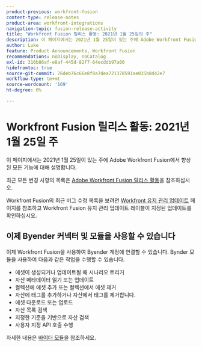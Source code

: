 ```yaml
---
product-previous: workfront-fusion
content-type: release-notes
product-area: workfront-integrations
navigation-topic: fusion-release-activity
title: "Workfront Fusion 릴리스 활동: 2021년 1월 25일의 주"
description: 이 페이지에서는 2021년 1월 25일이 있는 주에 Adobe Workfront Fusion에서 향상된 모든 기능에 대해 설명합니다.
author: Luke
feature: Product Announcements, Workfront Fusion
recommendations: noDisplay, noCatalog
exl-id: 316b86af-e8af-445d-82f7-64ecddb97a00
hidefromtoc: true
source-git-commit: 76deb76c66e8f8a7dea721378591ae035b8d42e7
workflow-type: tm+mt
source-wordcount: '169'
ht-degree: 0%

---
```


# Workfront Fusion 릴리스 활동: 2021년 1월 25일 주

이 페이지에서는 2021년 1월 25일이 있는 주에 Adobe Workfront Fusion에서 향상된 모든 기능에 대해 설명합니다.

최근 모든 변경 사항의 목록은 [Adobe Workfront Fusion 릴리스 활동](../../../product-announcements/product-releases/fusion-release-activity/fusion-release-activity.md)을 참조하십시오.

Workfront Fusion의 최근 버그 수정 목록을 보려면 [Workfront 유지 관리 업데이트](https://experienceleague.adobe.com/docs/workfront-known-issues/releases/current-updates.html) 페이지를 참조하고 Workfront Fusion 유지 관리 업데이트 레이블이 지정된 업데이트를 확인하십시오.

## 이제 Byender 커넥터 및 모듈을 사용할 수 있습니다

이제 Workfront Fusion을 사용하여 Byender 계정에 연결할 수 있습니다. Bynder 모듈을 사용하여 다음과 같은 작업을 수행할 수 있습니다.

* 에셋이 생성되거나 업데이트될 때 시나리오 트리거
* 자산 메타데이터 읽기 또는 업데이트
* 컬렉션에 에셋 추가 또는 컬렉션에서 에셋 제거
* 자산에 태그를 추가하거나 자산에서 태그를 제거합니다.
* 에셋 다운로드 또는 업로드
* 자산 목록 검색
* 지정한 기준을 기반으로 자산 검색
* 사용자 지정 API 호출 수행

자세한 내용은 [바이더 모듈](../../../workfront-fusion/apps-and-their-modules/bynder-modules.md)을 참조하세요.

